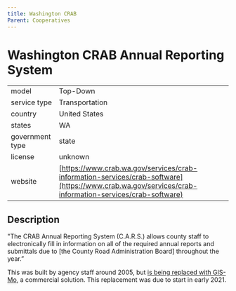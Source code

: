 ```yaml
---
title: Washington CRAB
Parent: Cooperatives
---
```


# Washington CRAB Annual Reporting System

|                   |                                          |
|:------------------|:-----------------------------------------|
| model             | Top-Down
| service type      | Transportation
| country           | United States
| states            | WA
| government type   | state
| license           | unknown
| website           | [https://www.crab.wa.gov/services/crab-information-services/crab-software](https://www.crab.wa.gov/services/crab-information-services/crab-software)

## Description
"The CRAB Annual Reporting System (C.A.R.S.) allows county staff to electronically fill in information on all of the required annual reports and submittals due to [the County Road Administration Board] throughout the year.”

This was built by agency staff around 2005, but [is being replaced with GIS-Mo](https://www.crab.wa.gov/services/crab-information-services/gis-mo-asset-management-software), a commercial solution. This replacement was due to start in early 2021.
